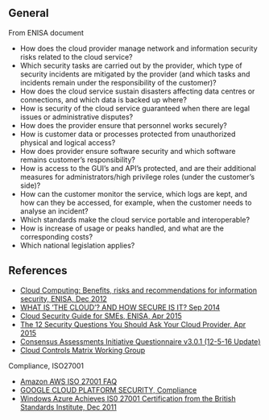 
## General

From ENISA document

* How does the cloud provider manage network and information security risks related to the cloud service?
* Which security tasks are carried out by the provider, which type of security incidents are mitigated by the provider (and which tasks and incidents remain under the responsibility of the customer)?
* How does the cloud service sustain disasters affecting data centres or connections, and which data is backed up where?
* How is security of the cloud service guaranteed when there are legal issues or administrative disputes?
* How does the provider ensure that personnel works securely?
* How is customer data or processes protected from unauthorized physical and logical access?
* How does provider ensure software security and which software remains customer’s responsibility?
* How is access to the GUI’s and API’s protected, and are their additional measures for administrators/high privilege roles (under the customer’s side)?
* How can the customer monitor the service, which logs are kept, and how can they be accessed, for example, when the customer needs to analyse an incident?
* Which standards make the cloud service portable and interoperable?
* How is increase of usage or peaks handled, and what are the corresponding costs?
* Which national legislation applies?

## References

* [Cloud Computing: Benefits, risks and recommendations for information security, ENISA, Dec 2012](https://resilience.enisa.europa.eu/cloud-security-and-resilience/publications/cloud-computing-benefits-risks-and-recommendations-for-information-security/view)
* [WHAT IS ‘THE CLOUD’? AND HOW SECURE IS IT? Sep 2014](https://www.motorolasolutions.com/en_us/communities/fresh-ideas.entry.html/2014/09/25/what_is_the_cloud-ZtNZ.html)
* [Cloud Security Guide for SMEs, ENISA, Apr 2015](https://www.enisa.europa.eu/publications/cloud-security-guide-for-smes)
* [The 12 Security Questions You Should Ask Your Cloud Provider, Apr 2015](http://blogs.intralinks.com/collaborista/2015/04/the-12-security-questions-you-should-ask-your-cloud-provider/)
* [Consensus Assessments Initiative Questionnaire v3.0.1 (12-5-16 Update)](https://cloudsecurityalliance.org/download/consensus-assessments-initiative-questionnaire-v3-0-1/)
* [Cloud Controls Matrix Working Group](https://cloudsecurityalliance.org/group/cloud-controls-matrix/)

Compliance, ISO27001

* [Amazon AWS ISO 27001 FAQ](https://aws.amazon.com/compliance/iso-27001-faqs/)
* [GOOGLE CLOUD PLATFORM SECURITY, Compliance](https://cloud.google.com/security/compliance)
* [Windows Azure Achieves IS0 27001 Certification from the British Standards Institute, Dec 2011](https://azure.microsoft.com/en-us/blog/windows-azure-achieves-is0-27001-certification-from-the-british-standards-institute/)
